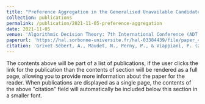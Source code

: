 ```yaml
---
title: "Preference Aggregation in the Generalised Unavailable Candidate Model"
collection: publications
permalink: /publication/2021-11-05-preference-aggregation
date: 2021-11-05
venue: 'Algorithmic Decision Theory: 7th International Conference (ADT 2021)'
paperurl: 'https://hal.sorbonne-universite.fr/hal-03384439/file/paper_44%20%282%29.pdf'
citation: 'Grivet Sébert, A., Maudet, N., Perny, P., & Viappiani, P. (2021). Preference aggregation in the generalised unavailable candidate model. In Algorithmic Decision Theory: 7th International Conference, ADT 2021, Toulouse, France, November 3–5, 2021, Proceedings 7 (pp. 35-50). Springer International Publishing.'
---
```


The contents above will be part of a list of publications, if the user clicks the link for the publication than the contents of section will be rendered as a full page, allowing you to provide more information about the paper for the reader. When publications are displayed as a single page, the contents of the above "citation" field will automatically be included below this section in a smaller font.
